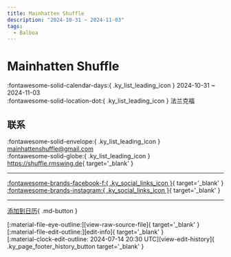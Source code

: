 ```yaml
---
title: Mainhatten Shuffle
description: "2024-10-31 ~ 2024-11-03"
tags:
  - Balboa
---
```


# Mainhatten Shuffle 

:fontawesome-solid-calendar-days:{ .ky_list_leading_icon } 2024-10-31 ~ 2024-11-03  
:fontawesome-solid-location-dot:{ .ky_list_leading_icon } 法兰克福  

## 联系

:fontawesome-solid-envelope:{ .ky_list_leading_icon } <mainhattenshuffle@gmail.com>  
:fontawesome-solid-globe:{ .ky_list_leading_icon } <https://shuffle.rmswing.de>{ target='_blank' }  

---

 [:fontawesome-brands-facebook-f:{ .ky_social_links_icon }](https://www.facebook.com/profile.php?id=100069461041665){ target='_blank' } [:fontawesome-brands-instagram:{ .ky_social_links_icon }](https://instagram.com/mainhatten_shuffle){ target='_blank' }

---

[添加到日历](https://swing.news/ics/zh-Hans/2024/de/mainhatten-shuffle-2024.ics){ .md-button }

<div class="ky_page_footer" markdown>
<div class="ky_page_footer_trailing" markdown="span">
[:material-file-eye-outline:][view-raw-source-file]{ target='_blank' }
[:material-file-edit-outline:][edit-info]{ target='_blank' }
</div>
<div class="ky_page_footer_leading" markdown="span">
[:material-clock-edit-outline: 2024-07-14 20:30 UTC][view-edit-history]{ .ky_page_footer_history_button target='_blank' }
</div>
</div>

[view-raw-source-file]: https://github.com/swingdance/events/blob/main/2024/de/mainhatten-shuffle-2024.json "查看原始源文件"
[edit-info]: https://github.com/swingdance/events/issues/new?assignees=&labels=update+event&projects=&template=03-update_entity.yml&title=%5B2024%2Fde%5D%20Mainhatten%20Shuffle&region=de&year=2024&id=mainhatten-shuffle-2024&name=Mainhatten%20Shuffle&org_id= "编辑信息"

[view-edit-history]: https://github.com/swingdance/events/commits/main/2024/de/mainhatten-shuffle-2024.json "查看编辑历史"
